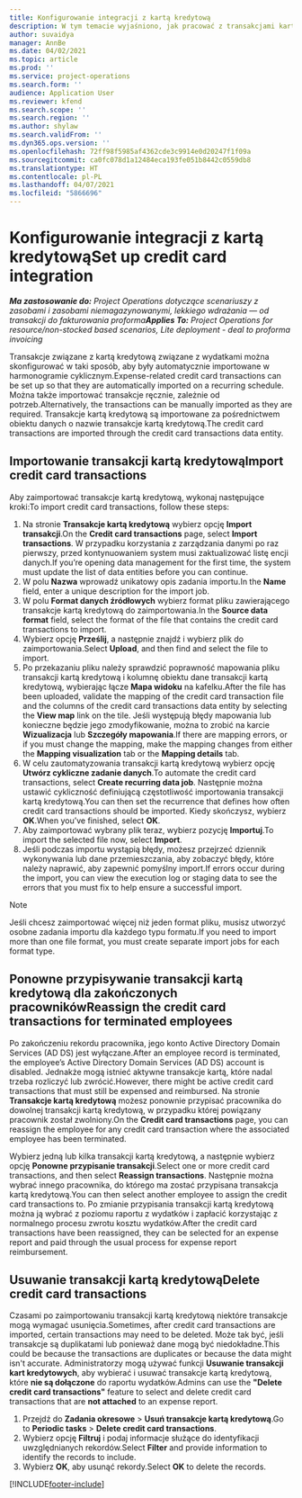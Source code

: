 ```yaml
---
title: Konfigurowanie integracji z kartą kredytową
description: W tym temacie wyjaśniono, jak pracować z transakcjami kartą kredytową związanymi z wydatkami.
author: suvaidya
manager: AnnBe
ms.date: 04/02/2021
ms.topic: article
ms.prod: ''
ms.service: project-operations
ms.search.form: ''
audience: Application User
ms.reviewer: kfend
ms.search.scope: ''
ms.search.region: ''
ms.author: shylaw
ms.search.validFrom: ''
ms.dyn365.ops.version: ''
ms.openlocfilehash: 72ff98f5985af4362cde3c9914e0d20247f1f09a
ms.sourcegitcommit: ca0fc078d1a12484eca193fe051b8442c0559db8
ms.translationtype: HT
ms.contentlocale: pl-PL
ms.lasthandoff: 04/07/2021
ms.locfileid: "5866696"
---
```

# <a name="set-up-credit-card-integration"></a><span data-ttu-id="99969-103">Konfigurowanie integracji z kartą kredytową</span><span class="sxs-lookup"><span data-stu-id="99969-103">Set up credit card integration</span></span>

<span data-ttu-id="99969-104">_**Ma zastosowanie do:** Project Operations dotyczące scenariuszy z zasobami i zasobami niemagazynowanymi, lekkiego wdrażania — od transakcji do fakturowania proforma_</span><span class="sxs-lookup"><span data-stu-id="99969-104">_**Applies To:** Project Operations for resource/non-stocked based scenarios, Lite deployment - deal to proforma invoicing_</span></span>

<span data-ttu-id="99969-105">Transakcje związane z kartą kredytową związane z wydatkami można skonfigurować w taki sposób, aby były automatycznie importowane w harmonogramie cyklicznym.</span><span class="sxs-lookup"><span data-stu-id="99969-105">Expense-related credit card transactions can be set up so that they are automatically imported on a recurring schedule.</span></span> <span data-ttu-id="99969-106">Można także importować transakcje ręcznie, zależnie od potrzeb.</span><span class="sxs-lookup"><span data-stu-id="99969-106">Alternatively, the transactions can be manually imported as they are required.</span></span> <span data-ttu-id="99969-107">Transakcje kartą kredytową są importowane za pośrednictwem obiektu danych o nazwie transakcje kartą kredytową.</span><span class="sxs-lookup"><span data-stu-id="99969-107">The credit card transactions are imported through the credit card transactions data entity.</span></span>

## <a name="import-credit-card-transactions"></a><span data-ttu-id="99969-108">Importowanie transakcji kartą kredytową</span><span class="sxs-lookup"><span data-stu-id="99969-108">Import credit card transactions</span></span>

<span data-ttu-id="99969-109">Aby zaimportować transakcje kartą kredytową, wykonaj następujące kroki:</span><span class="sxs-lookup"><span data-stu-id="99969-109">To import credit card transactions, follow these steps:</span></span>

1. <span data-ttu-id="99969-110">Na stronie **Transakcje kartą kredytową** wybierz opcję **Import transakcji**.</span><span class="sxs-lookup"><span data-stu-id="99969-110">On the **Credit card transactions** page, select **Import transactions**.</span></span> <span data-ttu-id="99969-111">W przypadku korzystania z zarządzania danymi po raz pierwszy, przed kontynuowaniem system musi zaktualizować listę encji danych.</span><span class="sxs-lookup"><span data-stu-id="99969-111">If you’re opening data management for the first time, the system must update the list of data entities before you can continue.</span></span>
2. <span data-ttu-id="99969-112">W polu **Nazwa** wprowadź unikatowy opis zadania importu.</span><span class="sxs-lookup"><span data-stu-id="99969-112">In the **Name** field, enter a unique description for the import job.</span></span>
3. <span data-ttu-id="99969-113">W polu **Format danych źródłowych** wybierz format pliku zawierającego transakcje kartą kredytową do zaimportowania.</span><span class="sxs-lookup"><span data-stu-id="99969-113">In the **Source data format** field, select the format of the file that contains the credit card transactions to import.</span></span>
4. <span data-ttu-id="99969-114">Wybierz opcję **Prześlij**, a następnie znajdź i wybierz plik do zaimportowania.</span><span class="sxs-lookup"><span data-stu-id="99969-114">Select **Upload**, and then find and select the file to import.</span></span>
5. <span data-ttu-id="99969-115">Po przekazaniu pliku należy sprawdzić poprawność mapowania pliku transakcji kartą kredytową i kolumnę obiektu dane transakcji kartą kredytową, wybierając łącze **Mapa widoku** na kafelku.</span><span class="sxs-lookup"><span data-stu-id="99969-115">After the file has been uploaded, validate the mapping of the credit card transaction file and the columns of the credit card transactions data entity by selecting the **View map** link on the tile.</span></span> <span data-ttu-id="99969-116">Jeśli występują błędy mapowania lub konieczne będzie jego zmodyfikowanie, można to zrobić na karcie **Wizualizacja** lub **Szczegóły mapowania**.</span><span class="sxs-lookup"><span data-stu-id="99969-116">If there are mapping errors, or if you must change the mapping, make the mapping changes from either the **Mapping visualization** tab or the **Mapping details** tab.</span></span>
6. <span data-ttu-id="99969-117">W celu zautomatyzowania transakcji kartą kredytową wybierz opcję **Utwórz cykliczne zadanie danych**.</span><span class="sxs-lookup"><span data-stu-id="99969-117">To automate the credit card transactions, select **Create recurring data job**.</span></span> <span data-ttu-id="99969-118">Następnie można ustawić cykliczność definiującą częstotliwość importowania transakcji kartą kredytową.</span><span class="sxs-lookup"><span data-stu-id="99969-118">You can then set the recurrence that defines how often credit card transactions should be imported.</span></span> <span data-ttu-id="99969-119">Kiedy skończysz, wybierz **OK**.</span><span class="sxs-lookup"><span data-stu-id="99969-119">When you’ve finished, select **OK**.</span></span>
7. <span data-ttu-id="99969-120">Aby zaimportować wybrany plik teraz, wybierz pozycję **Importuj**.</span><span class="sxs-lookup"><span data-stu-id="99969-120">To import the selected file now, select **Import**.</span></span>
8. <span data-ttu-id="99969-121">Jeśli podczas importu wystąpią błędy, możesz przejrzeć dziennik wykonywania lub dane przemieszczania, aby zobaczyć błędy, które należy naprawić, aby zapewnić pomyślny import.</span><span class="sxs-lookup"><span data-stu-id="99969-121">If errors occur during the import, you can view the execution log or staging data to see the errors that you must fix to help ensure a successful import.</span></span>

> [!NOTE]
> <span data-ttu-id="99969-122">Jeśli chcesz zaimportować więcej niż jeden format pliku, musisz utworzyć osobne zadania importu dla każdego typu formatu.</span><span class="sxs-lookup"><span data-stu-id="99969-122">If you need to import more than one file format, you must create separate import jobs for each format type.</span></span>

## <a name="reassign-the-credit-card-transactions-for-terminated-employees"></a><span data-ttu-id="99969-123">Ponowne przypisywanie transakcji kartą kredytową dla zakończonych pracowników</span><span class="sxs-lookup"><span data-stu-id="99969-123">Reassign the credit card transactions for terminated employees</span></span>

<span data-ttu-id="99969-124">Po zakończeniu rekordu pracownika, jego konto Active Directory Domain Services (AD DS) jest wyłączane.</span><span class="sxs-lookup"><span data-stu-id="99969-124">After an employee record is terminated, the employee’s Active Directory Domain Services (AD DS) account is disabled.</span></span> <span data-ttu-id="99969-125">Jednakże mogą istnieć aktywne transakcje kartą, które nadal trzeba rozliczyć lub zwrócić.</span><span class="sxs-lookup"><span data-stu-id="99969-125">However, there might be active credit card transactions that must still be expensed and reimbursed.</span></span> <span data-ttu-id="99969-126">Na stronie **Transakcje kartą kredytową** możesz ponownie przypisać pracownika do dowolnej transakcji kartą kredytową, w przypadku której powiązany pracownik został zwolniony.</span><span class="sxs-lookup"><span data-stu-id="99969-126">On the **Credit card transactions** page, you can reassign the employee for any credit card transaction where the associated employee has been terminated.</span></span>

<span data-ttu-id="99969-127">Wybierz jedną lub kilka transakcji kartą kredytową, a następnie wybierz opcję **Ponowne przypisanie transakcji**.</span><span class="sxs-lookup"><span data-stu-id="99969-127">Select one or more credit card transactions, and then select **Reassign transactions**.</span></span> <span data-ttu-id="99969-128">Następnie można wybrać innego pracownika, do którego ma zostać przypisana transakcja kartą kredytową.</span><span class="sxs-lookup"><span data-stu-id="99969-128">You can then select another employee to assign the credit card transactions to.</span></span> <span data-ttu-id="99969-129">Po zmianie przypisania transakcji kartą kredytową można ją wybrać z poziomu raportu z wydatków i zapłacić korzystając z normalnego procesu zwrotu kosztu wydatków.</span><span class="sxs-lookup"><span data-stu-id="99969-129">After the credit card transactions have been reassigned, they can be selected for an expense report and paid through the usual process for expense report reimbursement.</span></span>

## <a name="delete-credit-card-transactions"></a><span data-ttu-id="99969-130">Usuwanie transakcji kartą kredytową</span><span class="sxs-lookup"><span data-stu-id="99969-130">Delete credit card transactions</span></span> 

<span data-ttu-id="99969-131">Czasami po zaimportowaniu transakcji kartą kredytową niektóre transakcje mogą wymagać usunięcia.</span><span class="sxs-lookup"><span data-stu-id="99969-131">Sometimes, after credit card transactions are imported, certain transactions may need to be deleted.</span></span> <span data-ttu-id="99969-132">Może tak być, jeśli transakcje są duplikatami lub ponieważ dane mogą być niedokładne.</span><span class="sxs-lookup"><span data-stu-id="99969-132">This could be because the transactions are duplicates or because the data might isn't accurate.</span></span> <span data-ttu-id="99969-133">Administratorzy mogą używać funkcji **Usuwanie transakcji kart kredytowych**, aby wybierać i usuwać transakcje kartą kredytową, które **nie są dołączone** do raportu wydatków.</span><span class="sxs-lookup"><span data-stu-id="99969-133">Admins can use the **"Delete credit card transactions"** feature to select and delete credit card transactions that are **not attached** to an expense report.</span></span> 

1. <span data-ttu-id="99969-134">Przejdź do **Zadania okresowe** > **Usuń transakcje kartą kredytową**.</span><span class="sxs-lookup"><span data-stu-id="99969-134">Go to **Periodic tasks** > **Delete credit card transactions**.</span></span>
2. <span data-ttu-id="99969-135">Wybierz opcję **Filtruj** i podaj informacje służące do identyfikacji uwzględnianych rekordów.</span><span class="sxs-lookup"><span data-stu-id="99969-135">Select **Filter** and provide information to identify the records to include.</span></span>
3. <span data-ttu-id="99969-136">Wybierz **OK**, aby usunąć rekordy.</span><span class="sxs-lookup"><span data-stu-id="99969-136">Select **OK** to delete the records.</span></span> 

[!INCLUDE[footer-include](../includes/footer-banner.md)]

